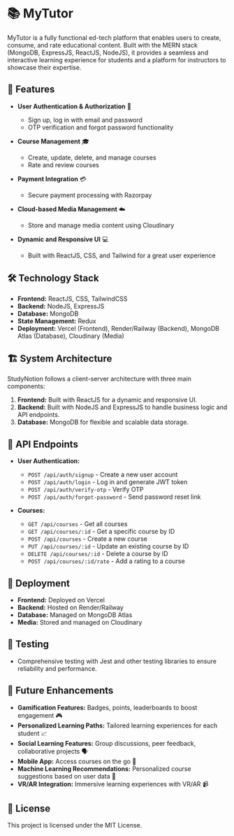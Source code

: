 # 📚 MyTutor


MyTutor is a fully functional ed-tech platform that enables users to create, consume, and rate educational content. Built with the MERN stack (MongoDB, ExpressJS, ReactJS, NodeJS), it provides a seamless and interactive learning experience for students and a platform for instructors to showcase their expertise.

## 🌟 Features

- **User Authentication & Authorization** 🔐

  - Sign up, log in with email and password
  - OTP verification and forgot password functionality

- **Course Management** 🎓

  - Create, update, delete, and manage courses
  - Rate and review courses

- **Payment Integration** 💳

  - Secure payment processing with Razorpay

- **Cloud-based Media Management** ☁️

  - Store and manage media content using Cloudinary

- **Dynamic and Responsive UI** 💻
  - Built with ReactJS, CSS, and Tailwind for a great user experience

## 🛠️ Technology Stack

- **Frontend:** ReactJS, CSS, TailwindCSS
- **Backend:** NodeJS, ExpressJS
- **Database:** MongoDB
- **State Management:** Redux
- **Deployment:** Vercel (Frontend), Render/Railway (Backend), MongoDB Atlas (Database), Cloudinary (Media)

## 🏗️ System Architecture

StudyNotion follows a client-server architecture with three main components:

1. **Frontend:** Built with ReactJS for a dynamic and responsive UI.
2. **Backend:** Built with NodeJS and ExpressJS to handle business logic and API endpoints.
3. **Database:** MongoDB for flexible and scalable data storage.



## 📖 API Endpoints

- **User Authentication:**

  - `POST /api/auth/signup` - Create a new user account
  - `POST /api/auth/login` - Log in and generate JWT token
  - `POST /api/auth/verify-otp` - Verify OTP
  - `POST /api/auth/forgot-password` - Send password reset link

- **Courses:**
  - `GET /api/courses` - Get all courses
  - `GET /api/courses/:id` - Get a specific course by ID
  - `POST /api/courses` - Create a new course
  - `PUT /api/courses/:id` - Update an existing course by ID
  - `DELETE /api/courses/:id` - Delete a course by ID
  - `POST /api/courses/:id/rate` - Add a rating to a course

## 🚀 Deployment

- **Frontend:** Deployed on Vercel
- **Backend:** Hosted on Render/Railway
- **Database:** Managed on MongoDB Atlas
- **Media:** Stored and managed on Cloudinary

## 🧪 Testing

- Comprehensive testing with Jest and other testing libraries to ensure reliability and performance.

## 🔮 Future Enhancements

- **Gamification Features:** Badges, points, leaderboards to boost engagement 🎮
- **Personalized Learning Paths:** Tailored learning experiences for each student 📈
- **Social Learning Features:** Group discussions, peer feedback, collaborative projects 🗣️
- **Mobile App:** Access courses on the go 📱
- **Machine Learning Recommendations:** Personalized course suggestions based on user data 🤖
- **VR/AR Integration:** Immersive learning experiences with VR/AR 📹

## 📄 License

This project is licensed under the MIT License.
